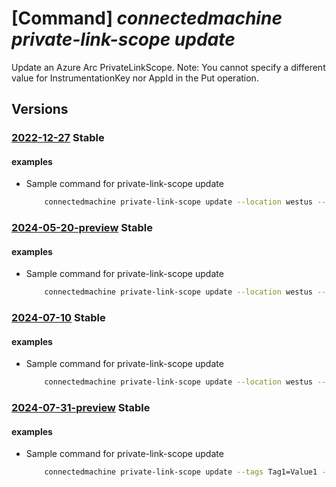 # [Command] _connectedmachine private-link-scope update_

Update an Azure Arc PrivateLinkScope. Note: You cannot specify a different value for InstrumentationKey nor AppId in the Put operation.

## Versions

### [2022-12-27](/Resources/mgmt-plane/L3N1YnNjcmlwdGlvbnMve30vcmVzb3VyY2Vncm91cHMve30vcHJvdmlkZXJzL21pY3Jvc29mdC5oeWJyaWRjb21wdXRlL3ByaXZhdGVsaW5rc2NvcGVzL3t9/2022-12-27.xml) **Stable**

<!-- mgmt-plane /subscriptions/{}/resourcegroups/{}/providers/microsoft.hybridcompute/privatelinkscopes/{} 2022-12-27 -->

#### examples

- Sample command for private-link-scope update
    ```bash
        connectedmachine private-link-scope update --location westus --tags Tag1=Value1 --resource-group my-resource-group --scope-name my-privatelinkscope
    ```

### [2024-05-20-preview](/Resources/mgmt-plane/L3N1YnNjcmlwdGlvbnMve30vcmVzb3VyY2Vncm91cHMve30vcHJvdmlkZXJzL21pY3Jvc29mdC5oeWJyaWRjb21wdXRlL3ByaXZhdGVsaW5rc2NvcGVzL3t9/2024-05-20-preview.xml) **Stable**

<!-- mgmt-plane /subscriptions/{}/resourcegroups/{}/providers/microsoft.hybridcompute/privatelinkscopes/{} 2024-05-20-preview -->

#### examples

- Sample command for private-link-scope update
    ```bash
        connectedmachine private-link-scope update --location westus --tags Tag1=Value1 --resource-group my-resource-group --scope-name my-privatelinkscope
    ```

### [2024-07-10](/Resources/mgmt-plane/L3N1YnNjcmlwdGlvbnMve30vcmVzb3VyY2Vncm91cHMve30vcHJvdmlkZXJzL21pY3Jvc29mdC5oeWJyaWRjb21wdXRlL3ByaXZhdGVsaW5rc2NvcGVzL3t9/2024-07-10.xml) **Stable**

<!-- mgmt-plane /subscriptions/{}/resourcegroups/{}/providers/microsoft.hybridcompute/privatelinkscopes/{} 2024-07-10 -->

#### examples

- Sample command for private-link-scope update
    ```bash
        connectedmachine private-link-scope update --location westus --tags Tag1=Value1 --resource-group my-resource-group --scope-name my-privatelinkscope
    ```

### [2024-07-31-preview](/Resources/mgmt-plane/L3N1YnNjcmlwdGlvbnMve30vcmVzb3VyY2Vncm91cHMve30vcHJvdmlkZXJzL21pY3Jvc29mdC5oeWJyaWRjb21wdXRlL3ByaXZhdGVsaW5rc2NvcGVzL3t9/2024-07-31-preview.xml) **Stable**

<!-- mgmt-plane /subscriptions/{}/resourcegroups/{}/providers/microsoft.hybridcompute/privatelinkscopes/{} 2024-07-31-preview -->

#### examples

- Sample command for private-link-scope update
    ```bash
        connectedmachine private-link-scope update --tags Tag1=Value1 --resource-group my-resource-group --scope-name my-privatelinkscope
    ```
